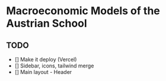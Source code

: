 # Macroeconomic Models of the Austrian School

## TODO

- [] Make it deploy (Vercel)
- [] Sidebar, icons, tailwind merge
- [] Main layout - Header
